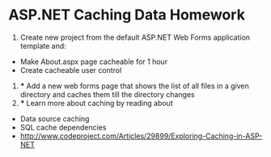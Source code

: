 # ASP.NET Caching Data Homework
1. Create new project from the default ASP.NET Web Forms application template and:
  - Make About.aspx page cacheable for 1 hour
  - Create cacheable user control
1. __*__ Add a new web forms page that shows the list of all files in a given directory and caches them till the directory changes
1. __*__ Learn more about caching by reading about
  - Data source caching
  - SQL cache dependencies
  - http://www.codeproject.com/Articles/29899/Exploring-Caching-in-ASP-NET
